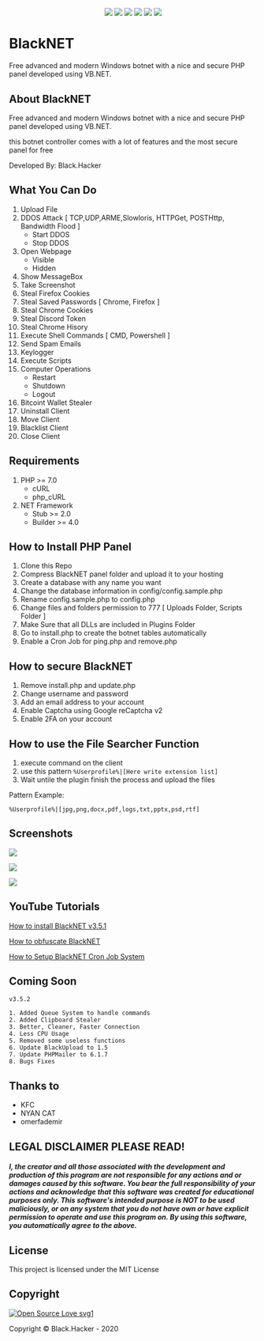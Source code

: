 <p align="center">
 <img src="https://a.top4top.io/p_1104t3ole1.png" alt="" />
</p>

<p align="center">
 <a href="#"><img align="center" src="https://img.shields.io/maintenance/yes/2020" /></a>
 <a href="#"><img align="center" src="https://img.shields.io/github/license/FarisCode511/BlackNET" /></a>
 <a href="#"><img align="center" src="https://img.shields.io/badge/Version-3.5.1-blue" /></a>
 <a href="#"><img align="center" src="https://img.shields.io/github/repo-size/FarisCode511/BlackNET" /></a>
 <a href="#"><img align="center" src="https://img.shields.io/github/languages/top/FarisCode511/BlackNET" /></a>
 <a href="#"><img align="center" src="https://badgen.net/badge/icon/awesome/pink?icon=awesome&label" /></a>
</p>

# BlackNET
Free advanced and modern Windows botnet with a nice and secure PHP panel developed using VB.NET.

## About BlackNET

Free advanced and modern Windows botnet with a nice and secure PHP panel developed using VB.NET.

this botnet controller comes with a lot of features and the most secure panel for free

Developed By: Black.Hacker

## What You Can Do
 1. Upload File
 2. DDOS Attack [ TCP,UDP,ARME,Slowloris, HTTPGet, POSTHttp, Bandwidth Flood ]
    + Start DDOS
    + Stop DDOS
 3. Open Webpage
     + Visible
     + Hidden
 4. Show MessageBox
 5. Take Screenshot
 6. Steal Firefox Cookies
 7. Steal Saved Passwords [ Chrome, Firefox ]
 8. Steal Chrome Cookies
 9. Steal Discord Token
 10. Steal Chrome Hisory
 11. Execute Shell Commands [ CMD, Powershell ]
 12. Send Spam Emails
 13. Keylogger
 14. Execute Scripts
 15. Computer Operations
     + Restart
     + Shutdown
     + Logout
 16. Bitcoint Wallet Stealer
 17. Uninstall Client
 18. Move Client
 19. Blacklist Client
 20. Close Client
 
## Requirements
1. PHP >=  7.0
    + cURL
    + php_cURL
2. NET Framework
    + Stub >= 2.0
    + Builder >= 4.0

## How to Install PHP Panel
1. Clone this Repo
2. Compress BlackNET panel folder and upload it to your hosting
3. Create a database with any name you want
4. Change the database information in config/config.sample.php
5. Rename config.sample.php to config.php
6. Change files and folders permission to 777 [ Uploads Folder, Scripts Folder ]
7. Make Sure that all DLLs are included in Plugins Folder
8. Go to install.php to create the botnet tables automatically
9. Enable a Cron Job for ping.php and remove.php

## How to secure BlackNET
1. Remove install.php and update.php
2. Change username and password
3. Add an email address to your account
4. Enable Captcha using Google reCaptcha v2
5. Enable 2FA on your account

## How to use the File Searcher Function
1. execute command on the client
2. use this pattern ``` %Userprofile%|[Here write extension list] ```
3. Wait untile the plugin finish the process and upload the files

Pattern Example:
```
%Userprofile%|[jpg,png,docx,pdf,logs,txt,pptx,psd,rtf]
```

## Screenshots
![](https://h.top4top.io/p_173676b901.png)

![](https://b.top4top.io/p_1736rhbdk1.png)

![](https://h.top4top.io/p_1736kazmm1.png)

## YouTube Tutorials
[How to install BlackNET v3.5.1](https://youtu.be/cijbJ7s6IXA)

[How to obfuscate BlackNET](https://www.youtube.com/watch?v=hzC8_UYGor0)

[How to Setup BlackNET Cron Job System](https://www.youtube.com/watch?v=rHCYGRA1h54)

## Coming Soon

```
v3.5.2

1. Added Queue System to handle commands
2. Added Clipboard Stealer
3. Better, Cleaner, Faster Connection
4. Less CPU Usage
5. Removed some useless functions
6. Update BlackUpload to 1.5
7. Update PHPMailer to 6.1.7
8. Bugs Fixes
```
## Thanks to
- KFC
- NYAN CAT
- omerfademir

## LEGAL DISCLAIMER PLEASE READ!
##### I, the creator and all those associated with the development and production of this program are not responsible for any actions and or damages caused by this software. You bear the full responsibility of your actions and acknowledge that this software was created for educational purposes only. This software's intended purpose is NOT to be used maliciously, or on any system that you do not have own or have explicit permission to operate and use this program on. By using this software, you automatically agree to the above.

## License
This project is licensed under the MIT License


## Copyright
[![Open Source Love svg1](https://badges.frapsoft.com/os/v1/open-source.png?v=103)](https://github.com/ellerbrock/open-source-badges/) 

Copyright © Black.Hacker - 2020

